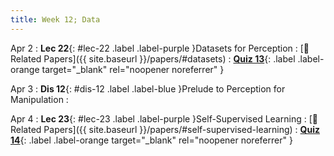 ```yaml
---
title: Week 12; Data
---
```


Apr 2
: **Lec 22**{: #lec-22 .label .label-purple }Datasets for Perception
  : [📃 Related Papers]({{ site.baseurl }}/papers/#datasets)
: [**Quiz 13**](https://www.gradescope.com/courses/704549/){: .label .label-orange target="_blank" rel="noopener noreferrer" }


Apr 3
: **Dis 12**{: #dis-12 .label .label-blue }Prelude to Perception for Manipulation
  : &nbsp;

Apr 4
: **Lec 23**{: #lec-23 .label .label-purple }Self-Supervised Learning
  : [📃 Related Papers]({{ site.baseurl }}/papers/#self-supervised-learning)
: [**Quiz 14**](https://www.gradescope.com/courses/704549/){: .label .label-orange target="_blank" rel="noopener noreferrer" }


